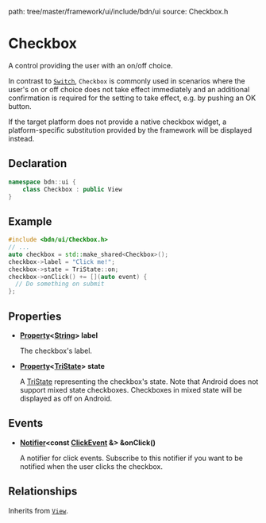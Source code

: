 path: tree/master/framework/ui/include/bdn/ui
source: Checkbox.h

# Checkbox

A control providing the user with an on/off choice.

In contrast to [`Switch`](switch.md), `Checkbox` is commonly used in scenarios where the user's on or off choice does not take effect immediately and an additional confirmation is required for the setting to take effect, e.g. by pushing an OK button.

If the target platform does not provide a native checkbox widget, a platform-specific substitution provided by the framework will be displayed instead.

## Declaration

```C++
namespace bdn::ui {
	class Checkbox : public View
}
```

## Example

```C++
#include <bdn/ui/Checkbox.h>
// ...
auto checkbox = std::make_shared<Checkbox>();
checkbox->label = "Click me!";
checkbox->state = TriState::on;
checkbox->onClick() += [](auto event) {
  // Do something on submit
};
```

## Properties

* **[Property](../foundation/property.md)<[String](../foundation/string.md)\> label**
	
	The checkbox's label.

* **[Property](../foundation/property.md)<[TriState](tri_state.md)\> state**
	
	A [TriState](tri_state.md) representing the checkbox's state. Note that Android does not support mixed state checkboxes. Checkboxes in mixed state will be displayed as off on Android.

## Events

* **[Notifier](../foundation/notifier.md)<const [ClickEvent](click_event.md) &\> &onClick()**

	A notifier for click events. Subscribe to this notifier if you want to be notified when the user clicks the checkbox.

## Relationships

Inherits from [`View`](view.md).

